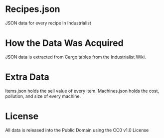 # Recipes.json
JSON data for every recipe in Industrialist

# How the Data Was Acquired
JSON data is extracted from Cargo tables from the Industrialist Wiki.

# Extra Data
Items.json holds the sell value of every item.
Machines.json holds the cost, pollution, and size of every machine.

# License
All data is released into the Public Domain using the CC0 v1.0 License
